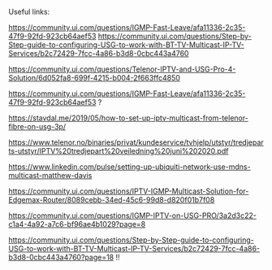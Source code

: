 Useful links:

https://community.ui.com/questions/IGMP-Fast-Leave/afa11336-2c35-47f9-92fd-923cb64aef53
https://community.ui.com/questions/Step-by-Step-guide-to-configuring-USG-to-work-with-BT-TV-Multicast-IP-TV-Services/b2c72429-7fcc-4a86-b3d8-0cbc443a4760

https://community.ui.com/questions/Telenor-IPTV-and-USG-Pro-4-Solution/6d052fa8-699f-4215-b004-2f663ffc4850

https://community.ui.com/questions/IGMP-Fast-Leave/afa11336-2c35-47f9-92fd-923cb64aef53 ?

https://stavdal.me/2019/05/how-to-set-up-iptv-multicast-from-telenor-fibre-on-usg-3p/

https://www.telenor.no/binaries/privat/kundeservice/tvhjelp/utstyr/tredjeparts-utstyr/IPTV%20tredjepart%20veiledning%20juni%202020.pdf


https://www.linkedin.com/pulse/setting-up-ubiquiti-network-use-mdns-multicast-matthew-davis

https://community.ui.com/questions/IPTV-IGMP-Multicast-Solution-for-Edgemax-Router/8089cebb-34ed-45c6-99d8-d820f01b7f08

https://community.ui.com/questions/IGMP-IPTV-on-USG-PRO/3a2d3c22-c1a4-4a92-a7c6-bf96ae4b1029?page=8

https://community.ui.com/questions/Step-by-Step-guide-to-configuring-USG-to-work-with-BT-TV-Multicast-IP-TV-Services/b2c72429-7fcc-4a86-b3d8-0cbc443a4760?page=18 !!
